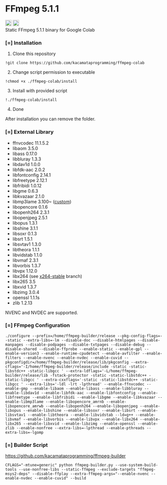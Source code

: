 # FFmpeg 5.1.1
<div style="display: inline">
<img src="https://icon-library.com/images/ffmpeg-icon/ffmpeg-icon-20.jpg" style="width: 20px; height: 20px;">
<img src="https://colab.research.google.com/img/colab_favicon_256px.png" style="width: 20px; height: 20px;">
<div>
Static FFmpeg 5.1.1 binary for Google Colab

### [=] Installation
1. Clone this repository
```
!git clone https://github.com/kacamataprogramming/ffmpeg-colab
```
2. Change script permission to executable
```
!chmod +x ./ffmpeg-colab/install
```
3. Install with provided script
```
!./ffmpeg-colab/install
```
4. Done

After installation you can remove the folder.

### [=] External Library
* ffnvcodec 11.1.5.2
* libaom 3.5.0
* libass 0.17.0
* libbluray 1.3.3
* libdav1d 1.0.0
* libfdk-aac 2.0.2
* libfontconfig 2.14.1
* libfreetype 2.12.1
* libfribidi 1.0.12
* libgme 0.6.3
* libkvazaar 2.1.0
* libmp3lame 3.100~ (<a href="https://github.com/openstreamcaster/lame">custom</a>)
* libopencore 0.1.6
* libopenh264 2.3.1
* libopenjpeg 2.5.1
* libopus 1.3.1
* libshine 3.1.1
* libsoxr 0.1.3
* libsrt 1.5.1
* libsvtav1 1.3.0
* libtheora 1.1.1
* libvidstab 1.1.0
* libvmaf 2.3.1
* libvorbis 1.3.7
* libvpx 1.12.0
* libx264 (see <a href="https://code.videolan.org/videolan/x264/-/tree/stable">x264-stable</a> branch) 
* libx265 3.5
* libxvid 1.3.7
* libzimg 3.0.4
* openssl 1.1.1s
* zlib 1.2.13

NVENC and NVDEC are supported.

### [=] FFmpeg Configuration
```
./configure --prefix=/home/ffmpeg-builder/release --pkg-config-flags=--static --extra-libs=-lm --disable-doc --disable-htmlpages --disable-manpages --disable-podpages --disable-txtpages --disable-debug --disable-shared --disable-ffprobe --enable-static --enable-gpl --enable-version3 --enable-runtime-cpudetect --enable-avfilter --enable-filters --enable-nvenc --enable-nvdec --enable-cuvid --pkgconfigdir=/home/ffmpeg-builder/release/lib/pkgconfig --extra-cflags='-I/home/ffmpeg-builder/release/include -static -static-libstdc++ -static-libgcc ' --extra-ldflags='-L/home/ffmpeg-builder/release/lib -fstack-protector -static -static-libstdc++ -static-libgcc ' --extra-cxxflags='-static -static-libstdc++ -static-libgcc ' --extra-libs='-ldl -lrt -lpthread' --enable-ffnvcodec --enable-gmp --enable-libaom --enable-libass --enable-libbluray --enable-libdav1d --enable-libfdk-aac --enable-libfontconfig --enable-libfreetype --enable-libfribidi --enable-libgme --enable-libkvazaar --enable-libmp3lame --enable-libopencore_amrnb --enable-libopencore_amrwb --enable-libopenh264 --enable-libopenjpeg --enable-libopus --enable-libshine --enable-libsoxr --enable-libsrt --enable-libsvtav1 --enable-libtheora --enable-libvidstab --ld=g++ --enable-libvmaf --enable-libvorbis --enable-libvpx --enable-libx264 --enable-libx265 --enable-libxvid --enable-libzimg --enable-openssl --enable-zlib --enable-nonfree --extra-libs=-lpthread --enable-pthreads --extra-libs=-lgomp
```

### [=] Builder Script
https://github.com/kacamataprogramming/ffmpeg-builder

```
CFLAGS="-mtune=generic" python ffmpeg-builder.py --use-system-build-tools --use-nonfree-libs --static-ffmpeg --exclude-targets "ffmpeg-msys2-deps" --disable-ffplay --extra-ffmpeg-args="--enable-nvenc --enable-nvdec --enable-cuvid" --build
```
